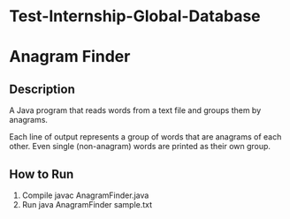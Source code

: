 # Test-Internship-Global-Database

# Anagram Finder

## Description
  A Java program that reads words from a text file and groups them by anagrams.

  Each line of output represents a group of words that are anagrams of each other.
  Even single (non-anagram) words are printed as their own group.

## How to Run
  1. Compile
    javac AnagramFinder.java
  2. Run
    java AnagramFinder sample.txt
